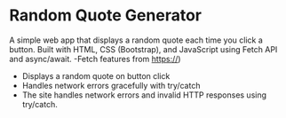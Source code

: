 # Random Quote Generator
A simple web app that displays a random quote each time you click a button. Built with HTML, CSS (Bootstrap), and JavaScript using Fetch API and async/await.
-Fetch features from [https://](https://dummyjson.com/quotes))
- Displays a random quote on button click
- Handles network errors gracefully with try/catch
- The site handles network errors and invalid HTTP responses using try/catch.
